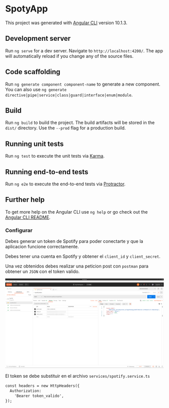# SpotyApp

This project was generated with [Angular CLI](https://github.com/angular/angular-cli) version 10.1.3.

## Development server

Run `ng serve` for a dev server. Navigate to `http://localhost:4200/`. The app will automatically reload if you change any of the source files.


## Code scaffolding

Run `ng generate component component-name` to generate a new component. You can also use `ng generate directive|pipe|service|class|guard|interface|enum|module`.

## Build

Run `ng build` to build the project. The build artifacts will be stored in the `dist/` directory. Use the `--prod` flag for a production build.

## Running unit tests

Run `ng test` to execute the unit tests via [Karma](https://karma-runner.github.io).

## Running end-to-end tests

Run `ng e2e` to execute the end-to-end tests via [Protractor](http://www.protractortest.org/).

## Further help

To get more help on the Angular CLI use `ng help` or go check out the [Angular CLI README](https://github.com/angular/angular-cli/blob/master/README.md).



### Configurar

Debes generar un token de Spotify para poder conectarte y que la aplicacion funcione correctamente.

Debes tener una cuenta en Spotify y obtener el `client_id` y `client_secret`.

Una vez obtenidos debes realizar una peticion post con `postman` para obtener un `JSON` con el token valido.

![Peticion Postman](postman.png)


El token se debe substituir en el archivo `services/spotify.service.ts`

    const headers = new HttpHeaders({
      Authorization:
        'Bearer token_valido',
    });
